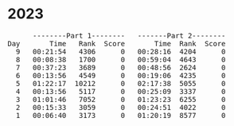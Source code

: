 # 2023

<pre>
      --------Part 1--------   -------Part 2--------
Day       Time   Rank  Score       Time  Rank  Score
  9   00:21:54   4306      0   00:28:16  4204      0
  8   00:08:38   1700      0   00:59:04  4643      0
  7   00:37:23   3689      0   00:48:56  2624      0
  6   00:13:56   4549      0   00:19:06  4235      0
  5   01:22:17  10212      0   02:17:38  5055      0
  4   00:13:56   5117      0   00:25:09  3337      0
  3   01:01:46   7052      0   01:23:23  6255      0
  2   00:15:33   3059      0   00:24:51  4022      0
  1   00:06:40   3173      0   01:20:19  8577      0
</pre>

